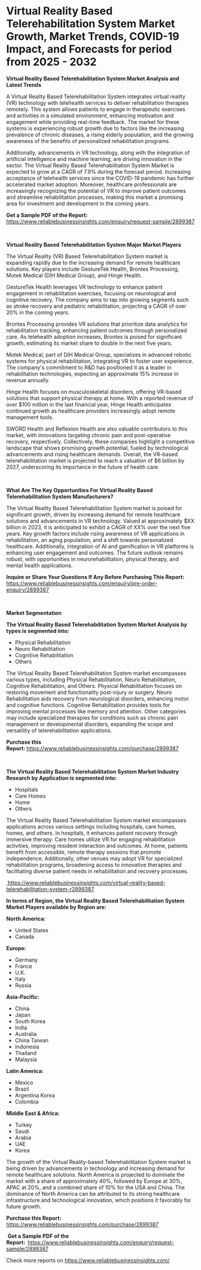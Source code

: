 <p><h1>Virtual Reality Based Telerehabilitation System Market Growth, Market Trends, COVID-19 Impact, and Forecasts for period from 2025 - 2032</h1></p><p><strong>Virtual Reality Based Telerehabilitation System Market Analysis and Latest Trends</strong></p>
<p><p>A Virtual Reality Based Telerehabilitation System integrates virtual reality (VR) technology with telehealth services to deliver rehabilitation therapies remotely. This system allows patients to engage in therapeutic exercises and activities in a simulated environment, enhancing motivation and engagement while providing real-time feedback. The market for these systems is experiencing robust growth due to factors like the increasing prevalence of chronic diseases, a rising elderly population, and the growing awareness of the benefits of personalized rehabilitation programs.</p><p>Additionally, advancements in VR technology, along with the integration of artificial intelligence and machine learning, are driving innovation in the sector. The Virtual Reality Based Telerehabilitation System Market is expected to grow at a CAGR of 7.9% during the forecast period. Increasing acceptance of telehealth services since the COVID-19 pandemic has further accelerated market adoption. Moreover, healthcare professionals are increasingly recognizing the potential of VR to improve patient outcomes and streamline rehabilitation processes, making this market a promising area for investment and development in the coming years.</p></p>
<p><strong>Get a Sample PDF of the Report:&nbsp;</strong> <a href="https://www.reliablebusinessinsights.com/enquiry/request-sample/2899387?utm_campaign=2760&utm_medium=2&utm_source=Github&utm_content=ia&utm_term=15032025&utm_id=virtual-reality-based-telerehabilitation-system">https://www.reliablebusinessinsights.com/enquiry/request-sample/2899387</a></p>
<p>&nbsp;</p>
<p><strong>Virtual Reality Based Telerehabilitation System Major Market Players</strong></p>
<p><p>The Virtual Reality (VR) Based Telerehabilitation System market is expanding rapidly due to the increasing demand for remote healthcare solutions. Key players include GestureTek Health, Brontes Processing, Motek Medical (DIH Medical Group), and Hinge Health.</p><p>GestureTek Health leverages VR technology to enhance patient engagement in rehabilitation exercises, focusing on neurological and cognitive recovery. The company aims to tap into growing segments such as stroke recovery and pediatric rehabilitation, projecting a CAGR of over 20% in the coming years.</p><p>Brontes Processing provides VR solutions that prioritize data analytics for rehabilitation tracking, enhancing patient outcomes through personalized care. As telehealth adoption increases, Brontes is poised for significant growth, estimating its market share to double in the next five years.</p><p>Motek Medical, part of DIH Medical Group, specializes in advanced robotic systems for physical rehabilitation, integrating VR to foster user experience. The company's commitment to R&D has positioned it as a leader in rehabilitation technologies, expecting an approximate 15% increase in revenue annually.</p><p>Hinge Health focuses on musculoskeletal disorders, offering VR-based solutions that support physical therapy at home. With a reported revenue of over $100 million in the last financial year, Hinge Health anticipates continued growth as healthcare providers increasingly adopt remote management tools.</p><p>SWORD Health and Reflexion Health are also valuable contributors to this market, with innovations targeting chronic pain and post-operative recovery, respectively. Collectively, these companies highlight a competitive landscape that shows promising growth potential, fueled by technological advancements and rising healthcare demands. Overall, the VR-based telerehabilitation market is projected to reach a valuation of $6 billion by 2027, underscoring its importance in the future of health care.</p></p>
<p>&nbsp;</p>
<p><strong>What Are The Key Opportunities For Virtual Reality Based Telerehabilitation System Manufacturers?</strong></p>
<p><p>The Virtual Reality Based Telerehabilitation System market is poised for significant growth, driven by increasing demand for remote healthcare solutions and advancements in VR technology. Valued at approximately $XX billion in 2023, it is anticipated to exhibit a CAGR of XX% over the next five years. Key growth factors include rising awareness of VR applications in rehabilitation, an aging population, and a shift towards personalized healthcare. Additionally, integration of AI and gamification in VR platforms is enhancing user engagement and outcomes. The future outlook remains robust, with opportunities in neurorehabilitation, physical therapy, and mental health applications.</p></p>
<p><strong>Inquire or Share Your Questions If Any Before Purchasing This Report:</strong> <a href="https://www.reliablebusinessinsights.com/enquiry/pre-order-enquiry/2899387?utm_campaign=2760&utm_medium=2&utm_source=Github&utm_content=ia&utm_term=15032025&utm_id=virtual-reality-based-telerehabilitation-system">https://www.reliablebusinessinsights.com/enquiry/pre-order-enquiry/2899387</a></p>
<p>&nbsp;</p>
<p><strong>Market Segmentation</strong></p>
<p><strong>The Virtual Reality Based Telerehabilitation System Market Analysis by types is segmented into:</strong></p>
<p><ul><li>Physical Rehabilitation</li><li>Neuro Rehabilitation</li><li>Cognitive Rehabilitation</li><li>Others</li></ul></p>
<p><p>The Virtual Reality Based Telerehabilitation System market encompasses various types, including Physical Rehabilitation, Neuro Rehabilitation, Cognitive Rehabilitation, and Others. Physical Rehabilitation focuses on restoring movement and functionality post-injury or surgery. Neuro Rehabilitation aids recovery from neurological disorders, enhancing motor and cognitive functions. Cognitive Rehabilitation provides tools for improving mental processes like memory and attention. Other categories may include specialized therapies for conditions such as chronic pain management or developmental disorders, expanding the scope and versatility of telerehabilitation applications.</p></p>
<p><strong>Purchase this Report:&nbsp;</strong><a href="https://www.reliablebusinessinsights.com/purchase/2899387?utm_campaign=2760&utm_medium=2&utm_source=Github&utm_content=ia&utm_term=15032025&utm_id=virtual-reality-based-telerehabilitation-system">https://www.reliablebusinessinsights.com/purchase/2899387</a></p>
<p>&nbsp;</p>
<p><strong>The Virtual Reality Based Telerehabilitation System Market Industry Research by Application is segmented into:</strong></p>
<p><ul><li>Hospitals</li><li>Care Homes</li><li>Home</li><li>Others</li></ul></p>
<p><p>The Virtual Reality Based Telerehabilitation System market encompasses applications across various settings including hospitals, care homes, homes, and others. In hospitals, it enhances patient recovery through immersive therapy. Care homes utilize VR for engaging rehabilitation activities, improving resident interaction and outcomes. At home, patients benefit from accessible, remote therapy sessions that promote independence. Additionally, other venues may adopt VR for specialized rehabilitation programs, broadening access to innovative therapies and facilitating diverse patient needs in rehabilitation and recovery processes.</p></p>
<p><a href="https://www.reliablebusinessinsights.com/virtual-reality-based-telerehabilitation-system-r2899387?utm_campaign=2760&utm_medium=2&utm_source=Github&utm_content=ia&utm_term=15032025&utm_id=virtual-reality-based-telerehabilitation-system">&nbsp;https://www.reliablebusinessinsights.com/virtual-reality-based-telerehabilitation-system-r2899387</a></p>
<p><strong>In terms of Region, the Virtual Reality Based Telerehabilitation System Market Players available by Region are:</strong></p>
<p>
    <p> <strong> North America: </strong>
        <ul>
            <li>United States</li>
            <li>Canada</li>
        </ul>
        </p> 
    <p> <strong> Europe: </strong>
        <ul>
            <li>Germany</li>
            <li>France</li>
            <li>U.K.</li>
            <li>Italy</li>
            <li>Russia</li>
        </ul>
        </p> 
    <p> <strong> Asia-Pacific: </strong>
        <ul>
            <li>China</li>
            <li>Japan</li>
            <li>South Korea</li>
            <li>India</li>
            <li>Australia</li>
            <li>China Taiwan</li>
            <li>Indonesia</li>
            <li>Thailand</li>
            <li>Malaysia</li>
        </ul>
        </p> 
    <p> <strong> Latin America: </strong>
        <ul>
            <li>Mexico</li>
            <li>Brazil</li>
            <li>Argentina Korea</li>
            <li>Colombia</li>
        </ul>
        </p> 
    <p> <strong> Middle East & Africa: </strong>
        <ul>
            <li>Turkey</li>
            <li>Saudi</li>
            <li>Arabia</li>
            <li>UAE</li>
            <li>Korea</li>
        </ul>
    </p>
    </p>
<p><p>The growth of the Virtual Reality-based Telerehabilitation System market is being driven by advancements in technology and increasing demand for remote healthcare solutions. North America is projected to dominate the market with a share of approximately 40%, followed by Europe at 30%, APAC at 20%, and a combined share of 10% for the USA and China. The dominance of North America can be attributed to its strong healthcare infrastructure and technological innovation, which positions it favorably for future growth.</p></p>
<p><strong>Purchase this Report: </strong><a href="https://www.reliablebusinessinsights.com/purchase/2899387?utm_campaign=2760&utm_medium=2&utm_source=Github&utm_content=ia&utm_term=15032025&utm_id=virtual-reality-based-telerehabilitation-system">https://www.reliablebusinessinsights.com/purchase/2899387</a></p>
<p>&nbsp;<strong>Get a Sample PDF of the Report:&nbsp;&nbsp;</strong><a href="https://www.reliablebusinessinsights.com/enquiry/request-sample/2899387?utm_campaign=2760&utm_medium=2&utm_source=Github&utm_content=ia&utm_term=15032025&utm_id=virtual-reality-based-telerehabilitation-system">https://www.reliablebusinessinsights.com/enquiry/request-sample/2899387</a></p>
<p><strong></strong></p>
<p>Check more reports on <a href="https://www.reliablebusinessinsights.com/?utm_campaign=2760&utm_medium=2&utm_source=Github&utm_content=ia&utm_term=15032025&utm_id=virtual-reality-based-telerehabilitation-system">https://www.reliablebusinessinsights.com/</a></p>